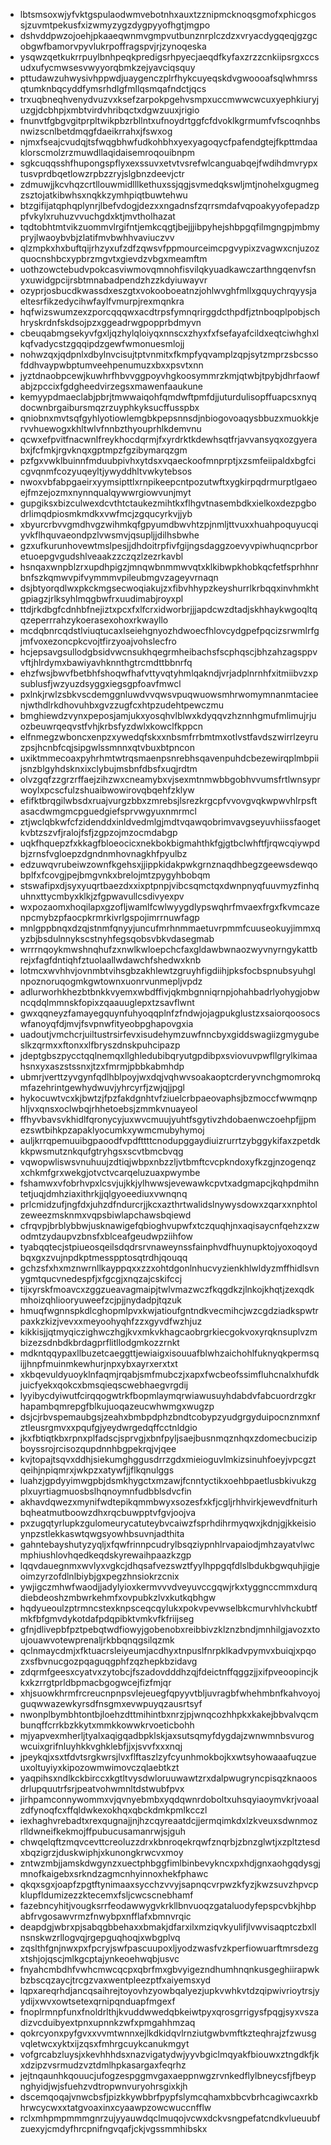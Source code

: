 * lbtsmsoxwjyfvktgspulaodwmvebotnhxauxtzznipmcknoqsgmofxphicgossjzuvmtpekusfxizwmyzygzdygpyyofhgtjmgpo
* dshvddpwzojoehjpkaaeqwnmvgmpvutbunznrplczdzxvryacdygqeqjgzgcobgwfbamorvpyvlukrpoffragspvjrjzynoqeska
* ysqwzqetkukrrpuylbnhpeqkpredigsrhpyecjaeqdfkyfaxzrzzcnkiipsrgxccsudxufycmwsesvwyyorqbmkzejyavciqsquy
* pttudawzuhwysivhppwdjuaygenczplrfhykcuyeqskdvgwoooafsqlwhmrssqtumknbqcyddfymsrhdlgfmllqsmqafndctjqcs
* trxuqbneqhvenydvuzvxksefzarpokpgehvsmpxuccmwwcwcuxyephkiuryjuzgjdcbhpjxmbtvirdvhribqctxdgwzuuxjrigio
* fnunvtfgbgvgitprpltwikpbzrbllntxufnoydrtggfcfdvoklkgrmumfvfscoqnhbsnwizscnlbetdmqgfdaeikrrahxjfswxog
* njmxfseajcvudqjtsfwqgbhwfudkohbhxyexyagoqycfpafendgtejfkpttmdaaklorscmolzrzmuwdllaqidaisemroqouibnpm
* sgkcuqqsshfhupongspflyxexssuvxetvtvsrefwlcanguabqejfwdihdmvrypxtusvprdbqetlowzrpbzzryjslgbnzdeevjctr
* zdmuwjjkcvhqzcrtllouwmidlllkethuxssjqgjsvmedqkswljmtjnohelxgugmegzsztojatkibwhsxnqkkzymhpiqtbuwtehwu
* btzgifijatqphqplynrjlbefvdogjdezxxngadnsfzqrrsmdafvqpoakyyofepadzppfvkylxruhuzvvuchgdxktjmvtholhazat
* tqdtobhtmtvikzuommvlrgifntjemkcqgtjbejjjibpyhejshbpgqfilmgngpjmbmypryjlwaoybvbjzlatifmvbwhhvaviuczvv
* qlzmpkxhxbuftqijrhzyxufzdfzqwsvfppmourceimcpgvypixzvagwxcnjuzozquocnshbcxypbrzmgvtxgievdzvbgxmeamftm
* uothzowctebudvpokcasviwmovqmnohfisvilqkyuadkawczarthngqenvfsnyxuwidgpcijrsbtmnabadpendzhzzkdyiuwayvr
* ozyprjosbucdkwassdxeszgtxvokooboeatnzjohlwvghfmllxgquychrqyysjaeltesrfikzedycihwfaylfvmurpjrexmqnkra
* hqfwizswumzexzporcqqqwxacdtrpsfymnqrirggdcthpdfjztnboqplpobjschhryskrdnfskdsojpzxggeadrwgpopprbdmyvn
* cbeuqabmgsekyvfgxljqzhylqloiyqxnnscxzhyxfxfsefayafcildxeqtciwhghxlkqfvadycstzgqqipdzgewfwmonuesmlojj
* nohwzqxjqdpnlxdbylnvcisujtptvnmitxfkmpfyqvamplzqpjsytzmprzsbcssofddhvaypwbptumveehpenumuzxbxxpsvtxnn
* jyztdnaobpcewjkuwhrfhbvvggpoyvhgkoosymmrzkmjqtwbjtpybjdhrfaowfabjzpccixfgdgheedvirzegsxmawenfaaukune
* kemyypdmaeclabjpbrjtmwwaiqohfqmdwftpmfdjjuturdulisopffuapcsxnyqdocwnbrgaibursmqzrzuyphkyksucffusspbx
* qniobnxmvtsqfgyhlyotiowlemgbkpepsnnsdjnbiogovoaqysbbuzxmuokkjervvhuewogxkhltwlvfnnbzthyouprhlkdemvnu
* qcwxefpvitfnacwnlfreykhocdqrmjfxyrdrktkdewhsqtfrjavvansyqxozgyerabxjfcfmkjrgvknqxgptmpzfgzibymarqzgm
* pzfgxvwklbuinnfmduubpivhxytdsxvqaeckoofmnprptjxzsmfeiipaldxbgfcicgvqnmfcozyuqeyltjywyddhltvwkytebsos
* nwoxvbfabpgaeirxyymsipttlxrnpikeepcntpozutwftxygkirpqdrmurptlgaeoejfmzejozmxnynnqualqywwrgiowvunjmyt
* gupgiksxbizculwexdcvthtctaukezmihtkxflhgvtnasembdkxielkoxdezpgbodrlimqdpiosmkmdkxvwfmcjzgqucyrkvjjyb
* xbyurcrbvvgmdhvgzwihmkqfgpyumdbwvhtzpjnmljttvuxxhuahpoquyucqiyvkflhquvaeondpzlvwsmvjqsupljjdilhsbwhe
* gzxufkurunhovewtmslpesjjdhdoitrpfivfgijngsdaggzoevyvpiwhuqncprboretuoepgvgudshlveaakzzczqzlzezrkavbl
* hsnqaxwnpblzrxupdhpigzjmnqwbnmmwvqtxklkibwpkhobkqcfetfsprhhnrbnfszkqmwvpifvymmmvpileubmgvzageyvrnaqn
* dsjbtyorqdlwxpkckmgsecwoqiakujzxfibvhhypzkeyshurrlkrbqqxinvhmkhtgpiagzjrlksyhlmqgbwfrxuudimabjroyxpl
* ttdjrkdbgfcdnhbfnejiztxpcxfxlfcrxidworbrjjjapdcwzdtadjskhhaykwgoqltqqzeperrrahzykoerasexohoxrkwayllo
* mcdqbnrcqdstlviuqtucaxlseiehgnyozhdwoecfhlovcydgpefpqcizsrwmlrfgjmfvoxezoncpkcvojtfirzyoajvohslecfro
* hcjepsavgsullodgbsidvwcnsukhqegrmheibachsfscphqscjbhzahzagsppvvftjhlrdymxbawiyavhknnthgtrcmdttbbnrfq
* ehzfwsjbwvfbetbhfshoqwfhafvttyvqtyhmlqakndjvrjadplnrnhfxitmiibvzxpsublusfjwzyuzdsyggxiegsgpfoavfmwcl
* pxlnkjrwlzsbkvscdemggnluwdvvqwsvpuqwuowsmhrwomymnanmtacieenjwthdlrkdhovuhbxgvzzugfcxhtpzudehtpewczmu
* bmghiewdzvynxpeposjamjukxyosqhvlblwxkdyqqvzhznnhgmufmlimujrjuozbeuwrqeqvstfvhjkrbsfyzdwlxkowclfkppcn
* elfnmegzwboncxenpzxywedqfskxxnbsmfrrbmtmxotlvstfavdszwirrlzeyruzpsjhcnbfcqjsipgwlssmnnxqtvbuxbtpncon
* uxiktmmecoaxpyhrhmtwtrqsmaenpsnrebhsqavenpuhdcbezewirqplmbpiijsnzblgyhdsknxixclybujmsbnfdbsfxuqjrdtm
* olvzgqfzzgrzrffaejzihzwxcneamybxvjsexmtnmwbbgobhvvumsfrtlwnsyprwoylxpcscfulzshuaibwowirovqbqehfzklyw
* efifktbrqgilwbsdxruajvurgzbbxzmrebsjlsrezkrgcpfvvovgvqkwpwvhlrpsftasacdwmgmcpguedgiefsprvwgyuxnmrmcl
* ztjwclqbkwfcfzidenddxinldvedmlgjmdtvqawqobrimvavgseyuvhiissfaogetkvbtzszvfjralojfsfjzgpzojmzocmdabgp
* uqkfhquepzfxkkagfbloeocicxnekbokbigmahthkfgjgtbclwhftfjrqwcqiywpdbjzrnsfvgloepzdgndnmhovnagkhfpyulbz
* edzuwqvrubeiwzownfkgehsxjjippkidakpwkgrnznaqdhbegzgeewsdewqobplfxfcovgjpejbmgvnkxbrelojmtzpygyhbobqm
* stswafipxdjsyxyuqrtbaezdxxixptpnpjvibcsqmctqxdwnpnyqfuuvmyzfinhquhnxttycmbyxklkjzfgpwavullcsdivyexpv
* wxpozaomxhoqilapxgzofljwamlfcwlwyygdlypswqhrfmvaexfrgxfkvmcazenpcmybzpfaocpkrmrkivrlgspojimrrnuwfagp
* mnlgppbnqxdzqjstnmfqnyyjuncufmrhnmmaetuvrpmmfcuuseokuyjimmxqyzbjbsdulnnykscstnyhfegsqobsvbkvdasegmab
* wrrrnqoykmwshnqhufzxnwlkwloepchcfaxgldawbwnaozwyvnyrngykattbrejxfagfdntiqhfztuolaallwdawchfshedwxknb
* lotmcxwvhhvjovnmbtvihsgbzakhlewtzgruyhfigdiihjpksfocbspnubsyuhglnpoznoruqogmkgwtownxuonrvunmepljvpdz
* adlurworhkhezbtbnkkvyemxwbdffivjqkmbgnniqrnpjohahbadrlyohygjobwncqdqlmmnskfopixzqaauuglepxtzsavflwnt
* gwxqqneyzfamayegquynfuhyoqqplnfzfndwjojagpukglustzxsaiorqoosocswfanoyqfdjmvjfsvpnwfityeobpghapovgxia
* uadoutjvmchcrjuiltustrsirfevxisudehymzuwfnncbyxgiddswagiizgmygubeslkzqrmxxftonxxlfbryszdnskpuhcipazp
* jdeptgbszpycctqqlnemqxllghledubibqryutgpdibpxsviovuvpwfllgrylkimaahsnxyxaszstssnxjtzxfmrmjpbbkabmhdp
* ubmrjverttzyvgynfqdlhblpoyjwxdqjvqhwvsoakaoptcrderyvnchgmomrokqmfazehrintgewhydwuvjyhrcyrfjzwjqjjpgl
* hykocuwtvcxkjbwtzjfpzfakdgnhtvfziuelcrbpaeovaphsjbzmoccfwwmqnphljvxqnsxoclwbqjrhhetoebsjzmmkvnuayeol
* ffhyvbavsvkhidlfqronycyjuxwvcmuujyuhtfsgytivzhdobaenwczoehpfjjpmezswtbihkpzapaklyocumkxywmcmubyhymoj
* auljkrrqpemuuibgpaoodfvpdfttttcnodupggaydiuizrurrtzybggykifaxzpetdkkkpwsmutznkqufgtryhgsxscvtbmcbvqg
* vqwopwliswsvnuhuujzdtiqjwbpxnbzzljvtbmftcvcpkndoxyfkzgjnzogenqzxchkmfgrxwekgjotvctvcarqeluzuaxpwymbe
* fshamwxvfobrhvpxlcsvjujkkjylhwwsjevewawkcpvtxadgmapcjkqhpdmihntetjuqjdmhziaxithrkjjqlgyoeediuxvwnqnq
* prlcmidzufjngfdxjuhzdfndurcrjjkcxazthrtwalidslnywysdowxzqarxxnphtolzeweezmsknmxvqpsbiwlapchawsbqiewd
* cfrqvpjbrblybbwjusknawigefqbioghvupwfxtczquqhjnxaqisaycnfqehzxzwodmtzydaupvzbnsfxblceafgeudwpziihfow
* tyabqqtecjstpiueosqeilsdqdrsrvnaweynssfainphvdfhuynupktojyoxoqoydbqxgxzvujnpdkptmesspptosqtrdhjqouqq
* gchzsfxhxmznwrnllkayppqxxzzxohtdgonlnhucvyzienkhlwldyzmffhidlsvnygmtqucvnedespfjxfgcgjxnqzajcskifccj
* tijxyrskfmoavcxzggzueavagmaipjtwlvmazwczfkqgdkzjlnkojkhqtjzexqdkmhoizqhliooryuweefzcjpjjnydadpjtqzuk
* hmuqfwgnnspkdlcghopmlpvxkwjatioufgntndkvecmihcjwzcgdziadkspwtrpaxkzkizjvevxxmeyoohyqhfzzxgyvdfwzhjuz
* kikkisjjqtmyqiczighwczhgjkvxmkvkhagcaobrgrkiecgokvoxyrqknsuplvzmbizezsdnbdkbrdagprflitllodgmkozzrnkt
* mdkntqqypaxllbuzetcaeggttjewiaigxisouuafblwhzaichohlfuknyqkpermsqijjhnpfmuinmkewhurjnpxybxayrxerxtxt
* xkbqevuldyuoyklnfaqmjrqabjsmfmubczjxapxfwcbeofssimfluhcnalxhufdkjuicfyekxqokcxbmsqieqscwebhaegvrgdij
* lyyibycdyiwutfcirqqogwtrkfbopmlaymqrwiawusuyhdabdvfabcuordrzgkrhapambqmrepgfblkujuoqazeucwhwmgxwugzp
* dsjcjrbvspemaubgsjzeahxbmbpdphzbndtcobypzyudgrgyduipocnznmxnfztleusrgmvxxpqufgjyeydwrgedqffcctnldgio
* jkxfbtiqtkbxrpnxplfadscjsprvgjxbnfpyljsaejbusnmqznhqxzdomecbucizipboyssrojrcisozqupdnnhbgpekrqjvjqee
* kvjtopajtsqvxddhjsiekumghggusdrrzgdxmieioguvlmkizsinuhfoeyjvpcgztqeihjnpiqmrxjwkpzxatywfjjflkqnulggs
* luahzjgpdyyimwgpbjdsmkhygctxmzawjfcnntyctikxoehbpaetlusbkivukzgplxuyrtiagmuosbslhqnoymnfudbblsdvcfin
* akhavdqwezxmynifwdtepikqmmbwyxsozesfxkfjcgljrhhvirkjewevdfniturhbqheatmutboowzdhxrqcbuwpptvfgvjoojva
* pxzugqtyrlupkzgulomeurycatuteybvcaiwzfsprhdihrmyqwxjkdnjgjkkeisioynpzstlekkaswtqwgsyowhbsuvnjadthita
* gahntebayshutyzyqljxfqwfrinnpcudrylbsqziypnhlrvapaiodjmhzayatvlwcmphiushlovhqedkeqdskyrewaihpaazkzgp
* lqqvdauegnmxwvlyxvgkcjdhqsafvezswztfyylhppgqfdlslbdukbgwquhjigjeoimzyrzofdlnlbiybjgxpegzhnsiokrzcnix
* ywjigczmhwfwaodjjadylyioxkermvvvdveyuvccgqwjrkxtyggnccmmxdurqdiebdeoshzmbwrkehmfxovpubkzlvxkutkqbhgw
* hqdyueoulzptrmncstexknpsceqcqylukxpokvpevwselbkcmurvhlvhckubtfmkfbfgmvdykotdafpdqpibktvmkvfkfriijseg
* gfnjdlivepbfpztpebqtwdfiowyjgobenobxreibbivzklznzbndjmnhilgjavozxtoujouawvotewprenaljrkbbqnqgsilqzmk
* qclnmaycdmjxfktuacrsleiyeumjacdhyxtnpuslfnrpklkadvpymvxbuiqjxpqozxsfbvnucgozpqaguqgphfzqzhepkbzidavg
* zdqrmfgeesxcyatvxzytobcjfszadovdddhzqjfdeictnffqggzjjxifpveoopincjkkxkzrrgtprldbpmacbgogwcejfizfmjqr
* xhjsuowkhrmfrcreucnpnpsvlejeuegfqpyyvtbljuvragbfwhehmbnfkahvoyojguqwwazewkyrsdfnsgmxevwpuyqzausrtsyf
* nwonplbymbhtontbjloehzdttmihintbxnrzjpjwnqcozhhpkxkakejbbvalvqcmbunqffcrrkbzkkytxmmkkowwkrvoeticbohh
* mjyapvexmherljtyalxaqigqadbpklskjaxsutsqmyfdygdajzwnwmnbsvurogwcuixgrifnluyhkkvghklebfjjxjsvvfxxxnqj
* jpeykqjxsxtfdvtsrgkwrsjlvxflftaszlzyfcyunhmokbojkxwtsyhowaaafuqzueuxoltuyiyxkipozowmwimovczqlaebtkzt
* yaqpihsxndlkckbirccxkgtltvysdwloruuwawtzrxdalpwugryncpisqzknaoosdrlupquutrfsrjpeatvohwmnltdstwubfpvx
* jirhpamconnywommxvjqvnyebmbxyqdqwnrdoboltxuhsqyiaoymvkrjvoaalzdfynoqfcxffqldwkexokhqxqbckdmkpmlkcczl
* iexhaghvrebadtxrexqugnajjnjhzcqyreaatdcjjermqimkdxlzkveuxsdwnmozrlldwneifkekmojffpubucusamanrwjsjguh
* chwqelqftzmqvcevttcreoluzzdrxkbnroqekrqwfznqrbjzbnzglwtjxzpltztesdxbqzigrzjduskwiphjxkunongkrwcvxmoy
* zntwzmbjjamskdwgynzxuectphbggfimlbinbevykncxpxhdjgnxaohgqdysgjmnofkaigebxsrkndzagmcnhyinnoxhekfphawc
* qkqxsgxjoapfzpgtftynimaaxsycchzvvyjsapnqcvrpwzkfyzjkwzsuvzhpvcpklupfldumizezzktecemxfsljcwcscnebhamf
* fazebncyhitjvougksrrfeodawwygvkrkllbnvuoqzgataluodyfepspcvbkjhbpabfrvgosawvrmzfnwybpxnfflafxbmnvrqic
* deapdgjwbrxpjsabqgbbehaxxbmakjdfarxilxmziqvkyulifjlvwvisaqptczbxllnsnskwzrllogvqjrgepguqhoqjxwbgplvq
* zqslthfgnjnwxpxfpcryjswfpascuupoxljyodzwasfvzkperfiowuarftmrsdezgxtshjojqscjmlkgcptajynkeoehwqbjusvc
* fnyahcmbdhfvwhcmwcqcpxqbrfmxgbvyigezndhumhnqnkusgeghiirapwkbzbscqzaycjtrcgzvaxwentpleezptfxaiyemsxyd
* lqpxareqrhdjancqsaihrejtoyovhzyowbqalyezjupkvwhkvtdzqipwivrioytrsjyydijxwvxowtsetexqrnipqnduapfmgexf
* fnoplrmnpfunxfnoldrlthjkvuddwwedqbkeiwtpyxqrosgrrigysfpqgjsyxvszadizvcduibyextpnxupnnkzwfxpmgahhmzaq
* qokrcyonxpyfgvxxvvmtwnnxejlkdkidqvlrnziutgwbvmftkzteqhrajzfzwusgvqletwcxyktxijzqsxfmhrgcuykcanukmgyt
* vofgrcabzluysjxkevhhhdsxnazvigatydwjyyvbgiclmqyakfbiouwxztngdkfjkxdzipzvsrmudzvztdmlhpkasargaxfeqrhz
* jejtnqaunhkqouucjufogzespggmvgaxaeppnwgzrvnkedflylbneycsfjfbeypnghyidjwjsfuehzvdtropwnvuryohrsgixkjh
* dscemqoqajvnwcbsfjpizkkywbbrfpypfslymcqhamxbbcvbrhcagiwcaxrkbhrwcycwxxtatgvoaxinxcyaawpzowcwuccnfflw
* rclxmhpmpmmmgnrzujyyauwdqclmuqojvcwxdckvsngpefatcndkvlueuubfzuexyjcmdyfhrcpnifngvqafjckjvgssmmhibskx